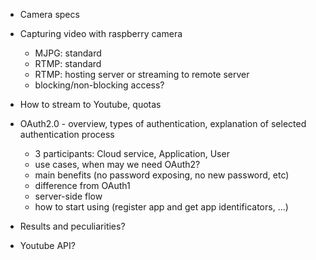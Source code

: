 * Camera specs
* Capturing video with raspberry camera
    * MJPG: standard
    * RTMP: standard
    * RTMP: hosting server or streaming to remote server
    * blocking/non-blocking access?
* How to stream to Youtube, quotas
* OAuth2.0 - overview, types of authentication, explanation of selected authentication process
  - 3 participants: Cloud service, Application, User
  - use cases, when may we need OAuth2?
  - main benefits (no password exposing, no new password, etc)
  - difference from OAuth1
  - server-side flow
  - how to start using (register app and get app identificators, ...)

* Results and peculiarities?
* Youtube API?

